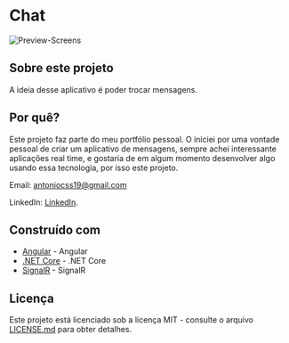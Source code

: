 # Chat

![Preview-Screens](https://github.com/AntonioCesar96/chat-web/blob/master/telas.gif)

## Sobre este projeto

A ideia desse aplicativo é poder trocar mensagens.

## Por quê?

Este projeto faz parte do meu portfólio pessoal.
O iniciei por uma vontade pessoal de criar um aplicativo de mensagens, sempre achei interessante aplicações real time, e gostaria de em algum momento desenvolver algo usando essa tecnologia, por isso este projeto.

Email: antoniocss19@gmail.com

LinkedIn: [LinkedIn](https://www.linkedin.com/in/antonio-cesar-9a78a7ba/).

## Construído com

- [Angular](https://angular.io/) - Angular
- [.NET Core](https://dotnet.microsoft.com/) - .NET Core
- [SignalR](https://dotnet.microsoft.com/apps/aspnet/signalr) - SignalR

## Licença

Este projeto está licenciado sob a licença MIT - consulte o arquivo [LICENSE.md](https://github.com/AntonioCesar96/chat-web/blob/master/LICENSE.md) para obter detalhes.